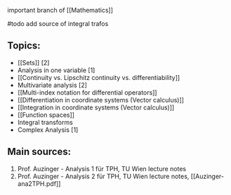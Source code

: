 important branch of [[Mathematics]]


#todo add source of integral trafos


## Topics:
- [[Sets]] [2]
- Analysis in one variable [1]
- [[Continuity vs. Lipschitz continuity vs. differentiability]]
- Multivariate analysis [2]
- [[Multi-index notation for differential operators]]
- [[Differentiation in coordinate systems (Vector calculus)]]
- [[Integration in coordinate systems (Vector calculus)]] 
- [[Function spaces]]
- Integral transforms
- Complex Analysis [1]


## Main sources:
1. Prof. Auzinger - Analysis 1 für TPH, TU Wien lecture notes
2. Prof. Auzinger - Analysis 2 für TPH, TU Wien lecture notes, [[Auzinger-ana2TPH.pdf]]


